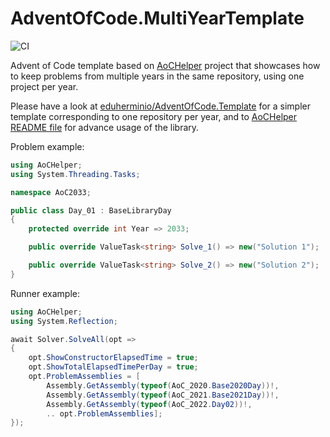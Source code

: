 # AdventOfCode.MultiYearTemplate

![CI](https://github.com/eduherminio/AdventOfCode.MultiYearTemplate/workflows/CI/badge.svg)

Advent of Code template based on [AoCHelper](https://github.com/eduherminio/AoCHelper) project that showcases how to keep problems from multiple years in the same repository, using one project per year.

Please have a look at [eduherminio/AdventOfCode.Template](https://github.com/eduherminio/AdventOfCode.Template) for a simpler template corresponding to one repository per year, and to [AoCHelper README file](https://github.com/eduherminio/AoCHelper#advanced-usage) for advance usage of the library.

Problem example:

```csharp
using AoCHelper;
using System.Threading.Tasks;

namespace AoC2033;

public class Day_01 : BaseLibraryDay
{
    protected override int Year => 2033;

    public override ValueTask<string> Solve_1() => new("Solution 1");

    public override ValueTask<string> Solve_2() => new("Solution 2");
}

```

Runner example:

```csharp
using AoCHelper;
using System.Reflection;

await Solver.SolveAll(opt =>
{
    opt.ShowConstructorElapsedTime = true;
    opt.ShowTotalElapsedTimePerDay = true;
    opt.ProblemAssemblies = [
        Assembly.GetAssembly(typeof(AoC_2020.Base2020Day))!,
        Assembly.GetAssembly(typeof(AoC_2021.Base2021Day))!,
        Assembly.GetAssembly(typeof(AoC_2022.Day02))!,
        .. opt.ProblemAssemblies];
});
```

